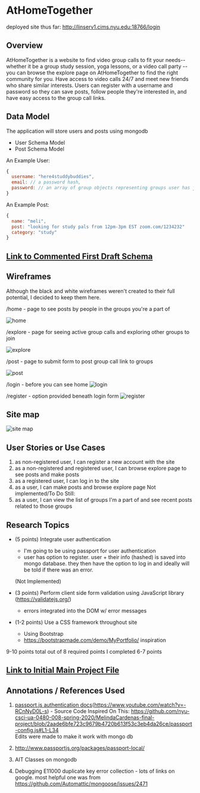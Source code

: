 # AtHomeTogether
deployed site thus far: http://linserv1.cims.nyu.edu:18766/login
## Overview

AtHomeTogether is a website to find video group calls to fit your needs-- whether it be a group study session, yoga lessons, or a video call party -- you can browse the explore page on AtHomeTogether to find the right community for you. Have access to video calls 24/7 and meet new friends who share similar interests. Users can register with a username and password so they can save posts, follow people they're interested in, and have easy access to the group call links. 

## Data Model

The application will store users and posts using mongodb

* User Schema Model 
* Post Schema Model


An Example User:

```javascript
{
  username: "here4studdybuddies",
  email: // a password hash,
  password: // an array of group objects representing groups user has joined
}
```

An Example Post:

```javascript
{
  name: "meli",
  post: "looking for study pals from 12pm-3pm EST zoom.com/1234232"
  category: "study"
}
```


## [Link to Commented First Draft Schema](db.js) 

## Wireframes
Although the black and white wireframes weren't created to their full potential, I decided to keep them here. 

/home - page to see posts by people in the groups you're a part of

![home](documents/home.png)

/explore - page for seeing active group calls and exploring other groups to join

![explore](documents/explore.png)

/post - page to submit form to post group call link to groups

![post](documents/post.png)

/login - before you can see home 
![login](documents/login.png)

/register - option provided beneath login form 
![register](documents/register.png)



## Site map
                  
![site map](documents/sitemap.png)

## User Stories or Use Cases

1. as non-registered user, I can register a new account with the site
2. as a non-registered and registered user, I can browse explore page to see posts and make posts
3. as a registered user, I can log in to the site 
4. as a user, I can make posts and browse explore page
Not implemented/To Do Still: 
5. as a user, I can view the list of groups I'm a part of and see recent posts related to those groups

## Research Topics

* (5 points) Integrate user authentication
    * I'm going to be using passport for user authentication
    * user has option to register. user + their info (hashed) is saved into mongo database. they then have the option to log in and ideally will be told if there was an error.  
    
    (Not Implemented)
* (3 points) Perform client side form validation using JavaScript library (https://validatejs.org/)
    * errors integrated into the DOM w/ error messages

* (1-2 points) Use a CSS framework throughout site 
    * Using Bootstrap 
    * https://bootstrapmade.com/demo/MyPortfolio/ inspiration 

9-10 points total out of 8 required points 
I completed 6-7 points 

## [Link to Initial Main Project File](app.js) 

## Annotations / References Used

1. [passport.js authentication docs](http://passportjs.org/docs)(https://www.youtube.com/watch?v=-RCnNyD0L-s) - Source Code Inspired On This: https://github.com/nyu-csci-ua-0480-008-spring-2020/MelindaCardenas-final-project/blob/2aade6bfe723c9679b4720b613f53c3eb4da26ce/passport-config.js#L1-L34  
Edits were made to make it work with mongo db

2. http://www.passportjs.org/packages/passport-local/

3. AIT Classes on mongodb

4. Debugging E11000 duplicate key error collection - lots of links on google. most helpful one was from https://github.com/Automattic/mongoose/issues/2471


